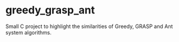 # greedy_grasp_ant
Small C project to highlight the similarities of Greedy, GRASP and Ant system algorithms.
